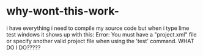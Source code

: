 # why-wont-this-work-
i have everything i need to compile my source code but when i type lime test windows it shows up with this: Error: You must have a "project.xml" file or specify another valid project file when using the 'test' command. WHAT DO I DO?????

